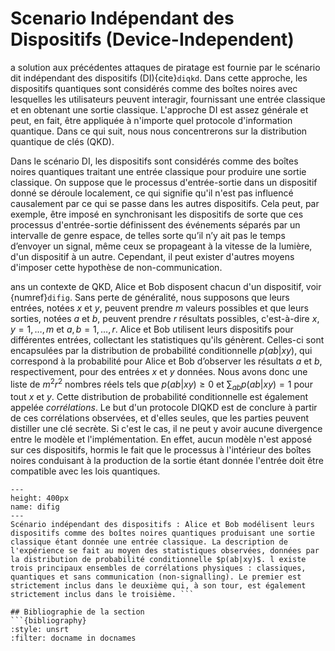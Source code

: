 
# Scenario Indépendant des Dispositifs (Device-Independent)

a solution aux précédentes attaques de piratage est fournie par le scénario dit indépendant des dispositifs (DI){cite}`diqkd`. Dans cette approche, les dispositifs quantiques sont considérés comme des boîtes noires avec lesquelles les utilisateurs peuvent interagir, fournissant une entrée classique et en obtenant une sortie classique. L'approche DI est assez générale et peut, en fait, être appliquée à n'importe quel protocole d'information quantique. Dans ce qui suit, nous nous concentrerons sur la distribution quantique de clés (QKD).


Dans le scénario DI, les dispositifs sont considérés comme des boîtes noires quantiques traitant une entrée classique pour produire une sortie classique. On suppose que le processus d'entrée-sortie dans un dispositif donné se déroule localement, ce qui signifie qu'il n'est pas influencé causalement par ce qui se passe dans les autres dispositifs. Cela peut, par exemple, être imposé en synchronisant les dispositifs de sorte que ces processus d'entrée-sortie définissent des événements séparés par un intervalle de genre espace, de telles sorte qu’il n’y ait pas le temps d’envoyer un signal, même ceux se propageant à la vitesse de la lumière, d'un dispositif à un autre. Cependant, il peut exister d'autres moyens d'imposer cette hypothèse de non-communication.

ans un contexte de QKD, Alice et Bob disposent chacun d'un dispositif, voir {numref}`difig`. Sans perte de généralité, nous supposons que leurs entrées, notées $x$ et $y$, peuvent prendre $m$ valeurs possibles et que leurs sorties, notées $a$ et $b$, peuvent prendre $r$ résultats possibles, c'est-à-dire $x,y=1,\ldots,m$ et $a,b=1,\ldots,r$. Alice et Bob utilisent leurs dispositifs pour différentes entrées, collectant les statistiques qu'ils génèrent. Celles-ci sont encapsulées par la distribution de probabilité conditionnelle $p(ab|xy)$, qui correspond à la probabilité pour Alice et Bob d’observer les résultats $a$ et $b$, respectivement, pour des entrées $x$ et $y$ données. Nous avons donc une liste de $m^2r^2$ nombres réels tels que $p(ab|xy)\geq 0$ et $\sum_{ab}p(ab|xy)=1$ pour tout $x$ et $y$. Cette distribution de probabilité conditionnelle est également appelée *corrélations*. Le but d'un protocole DIQKD est de conclure à partir de ces corrélations observées, et d'elles seules, que les parties peuvent distiller une clé secrète. Si c'est le cas, il ne peut y avoir aucune divergence entre le modèle et l'implémentation. En effet, aucun modèle n'est apposé sur ces dispositifs, hormis le fait que le processus à l'intérieur des boîtes noires conduisant à la production de la sortie étant donnée l'entrée doit être compatible avec les lois quantiques. 

```{figure} ./Correlations.png
---
height: 400px
name: difig
---
Scénario indépendant des dispositifs : Alice et Bob modélisent leurs dispositifs comme des boîtes noires quantiques produisant une sortie classique étant donnée une entrée classique. La description de l'expérience se fait au moyen des statistiques observées, données par la distribution de probabilité conditionnelle $p(ab|xy)$. l existe trois principaux ensembles de corrélations physiques : classiques, quantiques et sans communication (non-signalling). Le premier est strictement inclus dans le deuxième qui, à son tour, est également strictement inclus dans le troisième. ```

## Bibliographie de la section
```{bibliography}
:style: unsrt
:filter: docname in docnames
```



